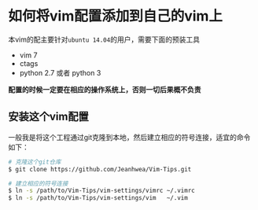 如何将vim配置添加到自己的vim上
===================================


本vim的配主要针对`ubuntu 14.04`的用户，需要下面的预装工具

* vim 7
* ctags
* python 2.7 或者 python 3

**配置的时候一定要在相应的操作系统上，否则一切后果概不负责**

安装这个vim配置
--------------
一般我是将这个工程通过git克隆到本地，然后建立相应的符号连接，适宜的命令如下：

```bash
# 克隆这个git仓库
$ git clone https://github.com/Jeanhwea/Vim-Tips.git

# 建立相应的符号连接
$ ln -s /path/to/Vim-Tips/vim-settings/vimrc ~/.vimrc
$ ln -s /path/to/Vim-Tips/vim-settings/vim   ~/.vim
```



